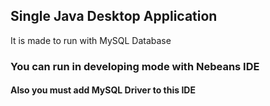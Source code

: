 ## Single Java Desktop Application

It is made to run with MySQL Database

### You can run in developing mode with Nebeans IDE

#### Also you must add MySQL Driver to this IDE